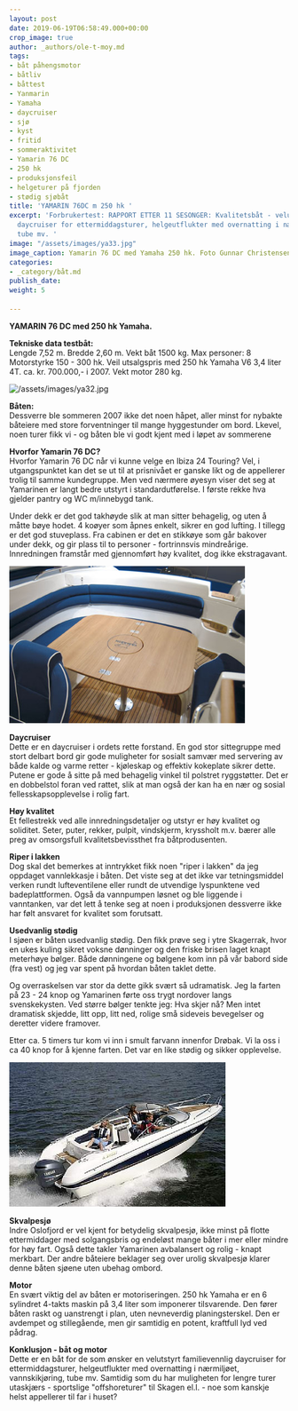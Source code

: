 ```yaml
---
layout: post
date: 2019-06-19T06:58:49.000+00:00
crop_image: true
author: _authors/ole-t-moy.md
tags:
- båt påhengsmotor
- båtliv
- båttest
- Yanmarin
- Yamaha
- daycruiser
- sjø
- kyst
- fritid
- sommeraktivitet
- Yamarin 76 DC
- 250 hk
- produksjonsfeil
- helgeturer på fjorden
- stødig sjøbåt
title: 'YAMARIN 76DC m 250 hk '
excerpt: 'Forbrukertest: RAPPORT ETTER 11 SESONGER: Kvalitetsbåt - velutstyrt familievennlig
  daycruiser for ettermiddagsturer, helgeutflukter med overnatting i nærmiljøet, vannskikjøring,
  tube mv. '
image: "/assets/images/ya33.jpg"
image_caption: Yamarin 76 DC med Yamaha 250 hk. Foto Gunnar Christensen
categories:
- _category/båt.md
publish_date: 
weight: 5

---
```

**YAMARIN 76 DC med 250 hk Yamaha.**

**Tekniske data testbåt:**  
Lengde 7,52 m. Bredde 2,60 m. Vekt båt 1500 kg. Max personer: 8 Motorstyrke 150 - 300 hk. Veil utsalgspris med 250 hk Yamaha V6 3,4 liter 4T. ca. kr. 700.000,- i 2007. Vekt motor 280 kg.

![/assets/images/ya32.jpg](https://app.forestry.io/sites/afjoa9tu1jlglg/body-media//assets/images/ya32.jpg)

**Båten:**  
Dessverre ble sommeren 2007 ikke det noen håpet, aller minst for nybakte båteiere med store forventninger til mange hyggestunder om bord. Lkevel, noen turer fikk vi - og båten ble vi godt kjent med i løpet av sommerene

**Hvorfor Yamarin 76 DC?**  
Hvorfor Yamarin 76 DC når vi kunne velge en Ibiza 24 Touring? Vel, i utgangspunktet kan det se ut til at prisnivået er ganske likt og de appellerer trolig til samme kundegruppe. Men ved nærmere øyesyn viser det seg at Yamarinen er langt bedre utstyrt i standardutførelse. I første rekke hva gjelder pantry og WC m/innebygd tank.

Under dekk er det god takhøyde slik at man sitter behagelig, og uten å måtte bøye hodet. 4 koøyer som åpnes enkelt, sikrer en god lufting. I tillegg er det god stuveplass. Fra cabinen er det en stikkøye som går bakover under dekk, og gir plass til to personer - fortrinnsvis mindreårige. Innredningen framstår med gjennomført høy kvalitet, dog ikke ekstragavant.

![](/assets/images/76dc.2.jpg)

**Daycruiser**  
Dette er en daycruiser i ordets rette forstand. En god stor sittegruppe med stort delbart bord gir gode muligheter for sosialt samvær med servering av både kalde og varme retter - kjøleskap og effektiv kokeplate sikrer dette. Putene er gode å sitte på med behagelig vinkel til polstret ryggstøtter. Det er en dobbelstol foran ved rattet, slik at man også der kan ha en nær og sosial fellesskapsopplevelse i rolig fart.

**Høy kvalitet**  
Et fellestrekk ved alle innredningsdetaljer og utstyr er høy kvalitet og soliditet. Seter, puter, rekker, pulpit, vindskjerm, kryssholt m.v. bærer alle preg av omsorgsfull kvalitetsbevissthet fra båtprodusenten.

**Riper i lakken**  
Dog skal det bemerkes at inntrykket fikk noen "riper i lakken" da jeg oppdaget vannlekkasje i båten. Det viste seg at det ikke var tetningsmiddel verken rundt lufteventilene eller rundt de utvendige lyspunktene ved badeplattformen. Også da vannpumpen løsnet og ble liggende i vanntanken, var det lett å tenke seg at noen i produksjonen dessverre ikke har følt ansvaret for kvalitet som forutsatt.

**Usedvanlig stødig**  
I sjøen er båten usedvanlig stødig. Den fikk prøve seg i ytre Skagerrak, hvor en ukes kuling sikret voksne dønninger og den friske brisen laget knapt meterhøye bølger. Både dønningene og bølgene kom inn på vår babord side (fra vest) og jeg var spent på hvordan båten taklet dette.

Og overraskelsen var stor da dette gikk svært så udramatisk. Jeg la farten på 23 - 24 knop og Yamarinen førte oss trygt nordover langs svenskekysten. Ved større bølger tenkte jeg: Hva skjer nå? Men intet dramatisk skjedde, litt opp, litt ned, rolige små sideveis bevegelser og deretter videre framover.

Etter ca. 5 timers tur kom vi inn i smult farvann innenfor Drøbak. Vi la oss i ca 40 knop for å kjenne farten. Det var en like stødig og sikker opplevelse.

![](/assets/images/Yan.76DC.1.jpg)

**Skvalpesjø**  
Indre Oslofjord er vel kjent for betydelig skvalpesjø, ikke minst på flotte ettermiddager med solgangsbris og endeløst mange båter i mer eller mindre for høy fart. Også dette takler Yamarinen avbalansert og rolig - knapt merkbart. Der andre båteiere beklager seg over urolig skvalpesjø klarer denne båten sjøene uten ubehag ombord.

**Motor**  
En svært viktig del av båten er motoriseringen. 250 hk Yamaha er en 6 sylindret 4-takts maskin på 3,4 liter som imponerer tilsvarende. Den fører båten raskt og uanstrengt i plan, uten nevneverdig planingsterskel. Den er avdempet og stillegående, men gir samtidig en potent, kraftfull lyd ved pådrag.

**Konklusjon - båt og motor**  
Dette er en båt for de som ønsker en velutstyrt familievennlig daycruiser for ettermiddagsturer, helgeutflukter med overnatting i nærmiljøet, vannskikjøring, tube mv. Samtidig som du har muligheten for lengre turer utaskjærs - sportslige "offshoreturer" til Skagen el.l. - noe som kanskje helst appellerer til far i huset?